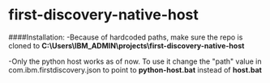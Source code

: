 # first-discovery-native-host

####Installation:
-Because of hardcoded paths, make sure the repo is cloned to
**C:\Users\IBM_ADMIN\projects\first-discovery-native-host**

-Only the python host works as of now. To use it change the "path" value in
com.ibm.firstdiscovery.json to point to **python-host.bat** instead of
**host.bat**



